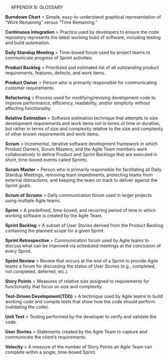  
APPENDIX B: GLOSSARY

**Burndown Chart** > Simple, easy-to-understand graphical representation of “Work Remaining” versus “Time Remaining.”

**Continuous Integration** > Practice used by developers to ensure the code repository represents the latest working build of software, including testing and build automation.

**Daily Standup Meeting** > Time-boxed forum used by project teams to communicate progress of Sprint activities.

**Product Backlog** > Prioritized and estimated list of all outstanding product requirements, features, defects, and work items.

**Product Owner** > Person who is primarily responsible for communicating customer requirements.

**Refactoring** > Process used for modifying/revising development code to improve performance, efficiency, readability, and/or simplicity without affecting functionality.

**Relative Estimation** > Software estimation technique that attempts to size development requirements and work items not in terms of time or duration, but rather in terms of size and complexity relative to the size and complexity of other known requirements and work items.

**Scrum** > Incremental, iterative software development framework in which Product Owners, Scrum Masters, and the 
Agile Team members work collaboratively to define Product and Sprint Backlogs that are executed in short, time-boxed events called Sprints.

**Scrum Master** > Person who is primarily responsible for facilitating all Daily Standup Meetings, removing team impediments, protecting teams from external distractions, and keeping the team on track to deliver against the Sprint goals.

**Scrum of Scrums** > Daily communication forum used in larger projects using multiple Agile teams.

**Sprint** > A predefined, time-boxed, and recurring period of time in which working software is created by the Agile Team.

**Sprint Backlog** > A subset of User Stories derived from the Product Backlog containing the planned scope for a given Sprint.

**Sprint Retrospective** > Communication forum used by Agile teams to discuss what can be improved via scheduled meetings at the conclusion of every Sprint.

**Sprint Review** > Review that occurs at the end of a Sprint to provide Agile teams a forum for discussing the status of User Stories (e.g., completed, not completed, deferred, etc.).

**Story Points** > Measures of relative size assigned to requirements for functionality that focus on size and complexity.

**Test-Driven Development(TDD)** > A technique used by Agile teams to build working code and compile tests that show how the code should perform (validating the code).

**Unit Test** > Testing performed by the developer to verify and validate the code.

**User Stories** > Statements created by the Agile Team to capture and communicate the client’s requirements.

**Velocity** > A measure of the number of Story Points an Agile Team can complete within a single, time-boxed Sprint.
